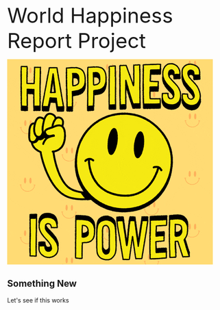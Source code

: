 <font size = 15>World Happiness Report Project</font>

![](/World%20Happiness%20Report%20Images/giphy.gif)

## Something New

Let's see if this works

